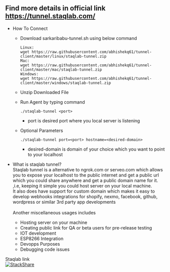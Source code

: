 ## Find more details in official link https://tunnel.staqlab.com/

-  How To Connect
   - Download sarkaribabu-tunnel.sh using below command<br>
      ```
     Linux:
     wget https://raw.githubusercontent.com/abhishekq61/tunnel-client/master/linux/staqlab-tunnel.zip
     Mac:
     wget https://raw.githubusercontent.com/abhishekq61/tunnel-client/master/mac/staqlab-tunnel.zip
     Windows:
     wget https://raw.githubusercontent.com/abhishekq61/tunnel-client/master/windows/staqlab-tunnel.zip
     ```
   - Unzip Downloaded File<br>
 
    - Run Agent by typing command<br>
      ```    
      ./staqlab-tunnel <port>
       ```
         - port is desired port where you local server is listening
     - Optional Parameters
       <br>
         ```
       ./staqlab-tunnel port=<port> hostname=<desired-domain>
       ```
         - desired-domain is domain of your choice which you want to point to your localhost
         
         
-  What is staqlab tunnel?<br/>
   Staqlab tunnel is a alternative to ngrok.com or serveo.com which allows you to expose your localhost to
   the public internet and get a public url which you could share anywhere and get a public domain name for it. ,i.e, 
   keeping it simple you could host server on your local machine.<br/>
   It also does have support for custom domain which makes it easy to develop webhooks integrations for shopify, nexmo,
   facebook, github, wordpress or similar 3rd party app developments <br/><br/>
   Another miscellaneous usages includes<br/>
   - Hosting server on your machine
   - Creating public link for QA or beta users for pre-release testing
   - IOT development 
   - ESP8266 Integration
   - Devopps Purposes
   - Debugging code issues
   
               
         
Staqlab link         
[![StackShare](https://img.shields.io/badge/tech-stack-0690fa.svg?style=flat)](https://stackshare.io/staqlab-tunnel/staqlab-tunnel)
         
    
